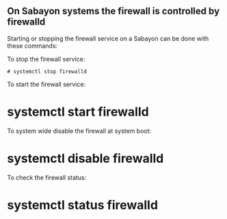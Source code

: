 ## On Sabayon systems the firewall is controlled by firewalld

Starting or stopping the firewall service on a Sabayon can be done with these commands:

To stop the firewall service:

    # systemctl stop firewalld

To start the firewall service:
  # systemctl start firewalld

To system wide disable the firewall at system boot:
  # systemctl disable firewalld

To check the firewall status:
  # systemctl status firewalld
